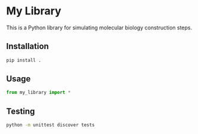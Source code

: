 # My Library

This is a Python library for simulating molecular biology construction steps.

## Installation

```bash
pip install .
```

## Usage

```python
from my_library import *
```

## Testing

```bash
python -m unittest discover tests
```
